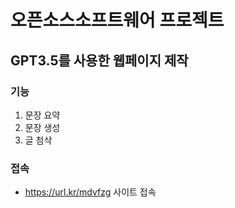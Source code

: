 # 오픈소스소프트웨어 프로젝트

## GPT3.5를 사용한 웹페이지 제작

### 기능
1. 문장 요약
2. 문장 생성
3. 글 첨삭

### 접속
- https://url.kr/mdvfzg 사이트 접속
